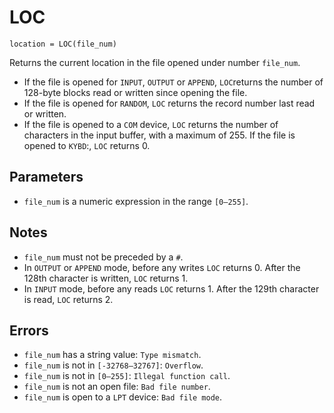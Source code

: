 # LOC
`location = LOC(file_num)`

Returns the current location in the file opened under number `file_num`.

* If the file is opened for `INPUT`, `OUTPUT` or `APPEND`, `LOC`returns the number of 128-byte blocks read or written since opening the file.
* If the file is opened for `RANDOM`, `LOC` returns the record number last read or written.
* If the file is opened to a `COM` device, `LOC` returns the number of characters in the input buffer, with a maximum of 255.
If the file is opened to `KYBD`:, `LOC` returns 0.

## Parameters
* `file_num` is a numeric expression in the range `[0—255]`.

## Notes
* `file_num` must not be preceded by a `#`.
* In `OUTPUT` or `APPEND` mode, before any writes `LOC` returns 0. After the 128th character is written, `LOC` returns 1.
* In `INPUT` mode, before any reads `LOC` returns 1. After the 129th character is read, `LOC` returns 2.
## Errors
* `file_num` has a string value: `Type mismatch`.
* `file_num` is not in `[-32768—32767]`: `Overflow`.
* `file_num` is not in `[0—255]`: `Illegal function call`.
* `file_num` is not an open file: `Bad file number`.
* `file_num` is open to a `LPT` device: `Bad file mode`.